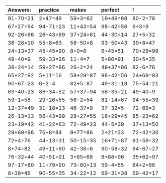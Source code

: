 | Answers: | practice | makes | perfect | ! |
| :--- | :--- | :--- | :--- | :--- |
| 91-70=21 | 2+47=49 | 59+3=62 | 19+49=68 | 80-2=78 | 
| 67+27=94 | 94-71=23 | 11+43=54 | 98-42=56 | 6+3=9 | 
| 92-26=66 | 26+43=69 | 37+24=61 | 44-30=14 | 27+5=32 | 
| 38-28=10 | 55+8=63 | 58-50=8 | 93-50=43 | 39+8=47 | 
| 24+13=37 | 45+45=90 | 8+0=8 | 6+45=51 | 70+29=99 | 
| 49-40=9 | 59-33=26 | 11-4=7 | 5+86=91 | 30+5=35 | 
| 38-24=14 | 59+27=86 | 26-2=24 | 49+37=86 | 82-6=76 | 
| 65+27=92 | 5+11=16 | 58+29=87 | 98-42=56 | 24+69=93 | 
| 90-67=23 | 6-2=4 | 82+5=87 | 49-31=18 | 75-54=21 | 
| 63-40=23 | 86-34=52 | 57+37=94 | 56-35=21 | 49-40=9 | 
| 59-1=58 | 29+26=55 | 56-2=54 | 81-14=67 | 94-55=39 | 
| 12+37=49 | 31-18=13 | 46-37=9 | 37-32=5 | 72-69=3 | 
| 26-13=13 | 56+43=99 | 28+27=55 | 16+29=45 | 85-23=62 | 
| 23+19=42 | 41+22=63 | 72-49=23 | 44-5=39 | 37+13=50 | 
| 29+69=98 | 76+8=84 | 9+77=86 | 2+21=23 | 72-42=30 | 
| 72+4=76 | 44-13=31 | 50-15=35 | 16+71=87 | 91-59=32 | 
| 8+74=82 | 49+11=60 | 42-36=6 | 90-58=32 | 94-67=27 | 
| 76-32=44 | 40+51=91 | 3+65=68 | 8+88=96 | 35+62=97 | 
| 97-17=80 | 11+79=90 | 73-60=13 | 59-4=55 | 84+2=86 | 
| 8+38=46 | 90-55=35 | 34-22=12 | 69-31=38 | 59-42=17 | 
